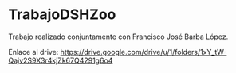 # TrabajoDSHZoo
Trabajo realizado conjuntamente con Francisco José Barba López.

Enlace al drive: https://drive.google.com/drive/u/1/folders/1xY_tW-Qajv2S9X3r4kjZk67Q4291g6o4
